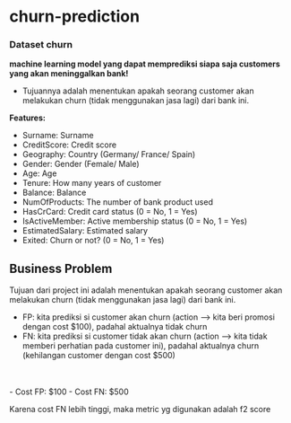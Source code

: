 # churn-prediction
### **Dataset churn**

**machine learning model yang dapat memprediksi siapa saja customers yang akan meninggalkan bank!**

- Tujuannya adalah menentukan apakah seorang customer akan melakukan churn (tidak menggunakan jasa lagi) dari bank ini.

**Features:**
- Surname: Surname
- CreditScore: Credit score
- Geography: Country (Germany/ France/ Spain)
- Gender: Gender (Female/ Male)
- Age: Age
- Tenure: How many years of customer
- Balance: Balance
- NumOfProducts: The number of bank product used
- HasCrCard: Credit card status (0 = No, 1 = Yes)
- IsActiveMember: Active membership status (0 = No, 1 = Yes)
- EstimatedSalary: Estimated salary
- Exited: Churn or not? (0 = No, 1 = Yes)

## **Business Problem**

Tujuan dari project ini adalah menentukan apakah seorang customer akan melakukan churn (tidak menggunakan jasa lagi) dari bank ini.

- FP: kita prediksi si customer akan churn (action --> kita beri promosi dengan cost $100), padahal aktualnya tidak churn
- FN: kita prediksi si customer tidak akan churn (action --> kita tidak memberi perhatian pada customer ini), padahal aktualnya churn (kehilangan customer dengan cost $500)
<br>
<br>
- Cost FP: $100
- Cost FN: $500

Karena cost FN lebih tinggi, maka metric yg digunakan adalah f2 score

